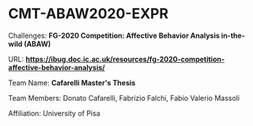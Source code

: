# CMT-ABAW2020-EXPR

Challenges: **FG-2020 Competition: Affective Behavior Analysis in-the-wild (ABAW)**

URL: **https://ibug.doc.ic.ac.uk/resources/fg-2020-competition-affective-behavior-analysis/**

Team Name: **Cafarelli Master's Thesis**

Team Members: Donato Cafarelli, Fabrizio Falchi, Fabio Valerio Massoli

Affiliation: University of Pisa
